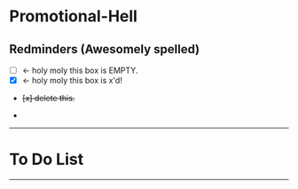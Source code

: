 # Promotional-Hell

## Redminders (Awesomely spelled)

- [ ] <- holy moly this box is EMPTY.
- [x] <- holy moly this box is x'd!
- <del> [x] delete this. </del>

-

---


# To Do List


---